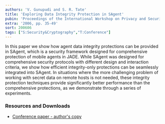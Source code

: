 ```yaml
---
authors: 'V. Gunupudi and S. R. Tate'
title: 'Exploring Data Integrity Protection in SAgent'
pubin: 'Proceedings of the International Workshop on Privacy and Security in Agent-based Collaborative Environments (PSACE)'
extra: '2006, pp. 35-49'
sort: 200606
tags: ["S:Security&Cryptography","T:Conference"]
---
```


In this paper we show how agent data integrity protections can be
provided in SAgent, which is a security framework designed for
comprehensive protection of mobile agents in JADE.  While SAgent was
designed for comprehensive security protocols with different design
and interaction criteria, we show how efficient integrity-only
protections can be seamlessly integrated into SAgent.  In situations
where the more challenging problem of working with secret data on
remote hosts is not needed, these integrity protection techniques
provide significantly better performance than the comprehensive
protections, as we demonstrate through a series of experiments.


### Resources and Downloads

* [Conference paper - author's copy](/publications/2006-SAgentIntegrity.pdf)




